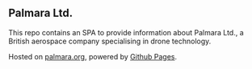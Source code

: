 ## Palmara Ltd.
This repo contains an SPA to provide information about Palmara Ltd., a British aerospace company specialising in drone technology.

Hosted on [palmara.org](palmara.org), powered by [Github Pages](https://pages.github.com/).
